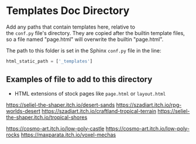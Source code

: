 # Templates Doc Directory

Add any paths that contain templates here, relative to  
the `conf.py` file's directory.
They are copied after the builtin template files,
so a file named "page.html" will overwrite the builtin "page.html".

The path to this folder is set in the Sphinx `conf.py` file in the line: 
```python
html_static_path = ['_templates']
```

## Examples of file to add to this directory
* HTML extensions of stock pages like `page.html` or `layout.html`


https://seliel-the-shaper.itch.io/desert-sands
https://szadiart.itch.io/rpg-worlds-desert
https://szadiart.itch.io/craftland-tropical-terrain
https://seliel-the-shaper.itch.io/tropical-shores

https://cosmo-art.itch.io/low-poly-castle
https://cosmo-art.itch.io/low-poly-rocks
https://maxparata.itch.io/voxel-mechas
